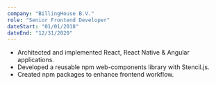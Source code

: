 ```yaml
---
company: "BillingHouse B.V."
role: "Senior Frontend Developer"
dateStart: "01/01/2018"
dateEnd: "12/31/2020"
---
```

- Architected and implemented React, React Native & Angular applications.
- Developed a reusable npm web-components library with Stencil.js.
- Created npm packages to enhance frontend workflow.
